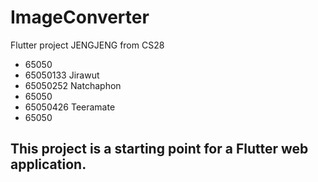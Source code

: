 # ImageConverter

Flutter project JENGJENG from CS28
  - 65050
  - 65050133 Jirawut
  - 65050252 Natchaphon
  - 65050
  - 65050426 Teeramate
  - 65050

## This project is a starting point for a Flutter web application.
